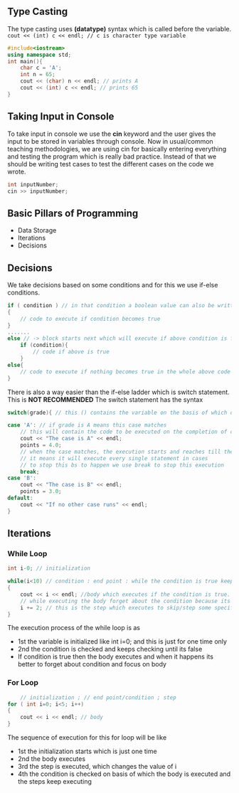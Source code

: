 ## Type Casting
The type casting uses **(datatype)** syntax which is called before the variable.
`cout << (int) c << endl; // c is character type variable`
```cpp
#include<iostream>
using namespace std;
int main(){
    char c = 'A';
    int n = 65;
    cout << (char) n << endl; // prints A
    cout << (int) c << endl; // prints 65
}
```

## Taking Input in Console
To take input in console we use the **cin** keyword and the user gives the input to be stored in variables through console. Now in usual/common teaching methodologies, we are using cin for basically entering everything and testing the program which is really bad practice. Instead of that we should be writing test cases to test the different cases on the code we wrote.
```cpp
int inputNumber;
cin >> inputNumber;
```

## Basic Pillars of Programming
- Data Storage
- Iterations
- Decisions


## Decisions
We take decisions based on some conditions and for this we use if-else conditions. 
```cpp
if ( condition ) // in that condition a boolean value can also be written
{
    // code to execute if condition becomes true
}
.......
else // -> block starts next which will execute if above condition is false 
    if (condition){
        // code if above is true
    }
else{
    // code to execute if nothing becomes true in the whole above code till now
}
```

There is also a way easier than the if-else ladder which is switch statement. This is **NOT RECOMMENDED**
The switch statement has the syntax

```cpp
switch(grade){ // this () contains the variable on the basis of which decision is made

case 'A': // if grade is A means this case matches
    // this will contain the code to be executed on the completion of case acc to the grade
    cout << "The case is A" << endl;
    points = 4.0;
    // when the case matches, the execution starts and reaches till the last case in which points are 3.0
    // it means it will execute every single statement in cases
    // to stop this bs to happen we use break to stop this execution
    break;
case 'B': 
    cout << "The case is B" << endl;
    points = 3.0;
default:
    cout << "If no other case runs" << endl;
}
```

## Iterations

### While Loop
```cpp
int i-0; // initialization

while(i<10) // condition : end point : while the condition is true keep running the body
{
    cout << i << endl; //body which executes if the condition is true.
    // while executing the body forget about the condition because its just gone at the moment
    i += 2; // this is the step which executes to skip/step some specific values
}
```
The execution process of the while loop is as 
- 1st the variable is initialized like int i=0; and this is just for one time only
- 2nd the condition is checked and keeps checking until its false
-   If condition is true then the body executes and when it happens its better to forget about condition and focus on body

### For Loop
```cpp
    // initialization ; // end point/condition ; step
for ( int i=0; i<5; i++)
{
    cout << i << endl; // body
}

```
The sequence of execution for this for loop will be like
- 1st the initialization starts which is just one time
- 2nd the body executes
- 3rd the step is executed, which changes the value of i
- 4th the condition is checked on basis of which the body is executed and the steps keep executing